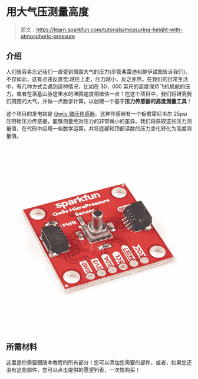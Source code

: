 # 用大气压测量高度

> 原文：<https://learn.sparkfun.com/tutorials/measuring-height-with-atmospheric-pressure>

## 介绍

人们很容易忘记我们一直受到周围大气的压力(尽管弗雷迪和鲍伊试图告诉我们)。不仅如此，这有点违反直觉:越往上走，压力越小，反之亦然。在我们的日常生活中，有几种方式会遇到这种情况，比如在 30，000 英尺的高度保持飞机机舱的压力，或者在落基山脉这里水的沸腾速度稍微快一点！在这个项目中，我们将研究我们周围的大气，并做一点数学计算，以创建一个基于**压力传感器的高度测量工具**！

这个项目的发电站是 [Qwiic 微压传感器](https://www.sparkfun.com/products/16476)。这种传感器有一个板载霍尼韦尔 25psi 压阻硅压力传感器，能够测量绝对压力的非常微小的差异。我们将获取这些压力测量值，在代码中应用一些数学运算，并将底部和顶部读数的压力变化转化为高度测量值。

[![Qwiic MicroPressure Sensor](img/615a8abe452e7544bc2c7971ae28b9cd.png)](https://www.sparkfun.com/products/16476)

## 所需材料

这里是你需要跟随本教程的所有部分！您可以添加您需要的部件，或者，如果您还没有这些部件，您可以点击提供的愿望列表，一次性购买！